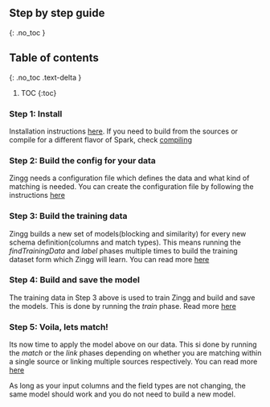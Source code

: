 ## Step by step guide 
{: .no_toc }

## Table of contents
{: .no_toc .text-delta }

1. TOC
{:toc}
### Step 1: Install
Installation instructions [here](installation.md). If you need to build from the sources or compile for a different flavor of Spark, check [compiling](compiling.md)

### Step 2: Build the config for your data
Zingg needs a configuration file which defines the data and what kind of matching is needed. You can create the configuration file by following the instructions [here](configuration.md)

### Step 3: Build the training data
Zingg builds a new set of models(blocking and similarity) for every new schema definition(columns and match types). This means running the *findTrainingData* and *label* phases multiple times to build the training dataset form which Zingg will learn. You can read more [here](running.md)

### Step 4: Build and save the model
The training data in Step 3 above is used to train Zingg and build and save the models. This is done by running the *train* phase. Read more [here](running.md)

### Step 5: Voila, lets match!
Its now time to apply the model above on our data. This si done by running the *match* or the *link* phases depending on whether you are matching within a single source or linking multiple sources respectively. You can read more [here](running.md)

As long as your input columns and the field types are not changing, the same model should work and you do not need to build a new model. 

